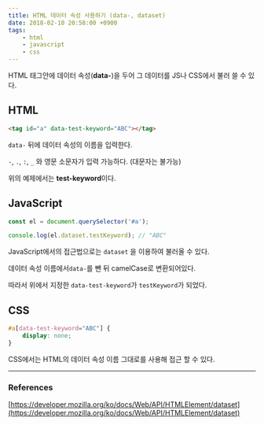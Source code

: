 ```yaml
---
title: HTML 데이터 속성 사용하기 (data-, dataset)
date: 2018-02-10 20:58:00 +0900
tags:
    - html
    - javascript
    - css
---
```


HTML 태그안에 데이터 속성(**data-**)을 두어 그 데이터를 JS나 CSS에서 불러 쓸 수 있다.



## HTML

```html
<tag id="a" data-test-keyword="ABC"></tag>
```

`data-` 뒤에 데이터 속성의 이름을 입력한다.

`-`, `.`, `:`, `_` 와 영문 소문자가 입력 가능하다. (대문자는 불가능)

위의 예제에서는 **test-keyword**이다.



## JavaScript

```javascript
const el = document.querySelector('#a');

console.log(el.dataset.testKeyword); // "ABC"
```

JavaScript에서의 접근법으로는 `dataset` 을 이용하여 불러올 수 있다.

데이터 속성 이름에서`data-`를 뺀 뒤 camelCase로 변환되어있다.

따라서 위에서 지정한 `data-test-keyword`가 `testKeyword`가 되었다.



## CSS

```css
#a[data-test-keyword="ABC"] {
    display: none;
}
```

CSS에서는 HTML의 데이터 속성 이름 그대로를 사용해 접근 할 수 있다.



---

### References
[https://developer.mozilla.org/ko/docs/Web/API/HTMLElement/dataset](https://developer.mozilla.org/ko/docs/Web/API/HTMLElement/dataset)

